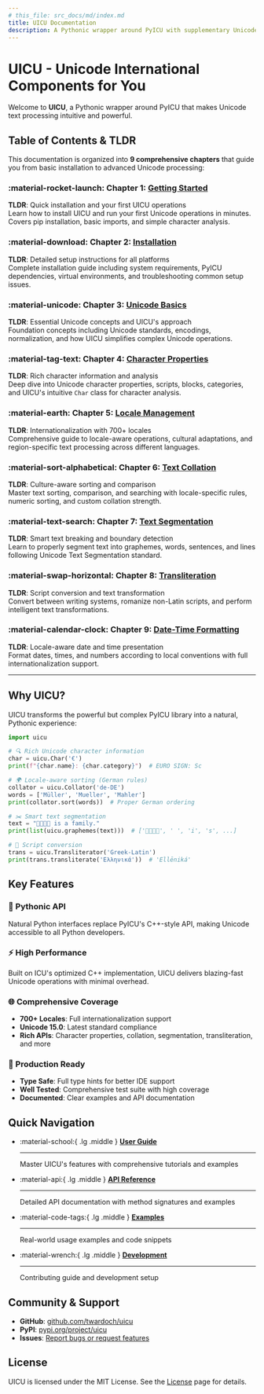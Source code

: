 ```yaml
---
# this_file: src_docs/md/index.md
title: UICU Documentation
description: A Pythonic wrapper around PyICU with supplementary Unicode functionality
---
```


# UICU - Unicode International Components for You

Welcome to **UICU**, a Pythonic wrapper around PyICU that makes Unicode text processing intuitive and powerful.

## Table of Contents & TLDR

This documentation is organized into **9 comprehensive chapters** that guide you from basic installation to advanced Unicode processing:

### :material-rocket-launch: Chapter 1: [Getting Started](getting-started.md)
**TLDR**: Quick installation and your first UICU operations  
Learn how to install UICU and run your first Unicode operations in minutes. Covers pip installation, basic imports, and simple character analysis.

### :material-download: Chapter 2: [Installation](installation.md)
**TLDR**: Detailed setup instructions for all platforms  
Complete installation guide including system requirements, PyICU dependencies, virtual environments, and troubleshooting common setup issues.

### :material-unicode: Chapter 3: [Unicode Basics](guide/unicode-basics.md)
**TLDR**: Essential Unicode concepts and UICU's approach  
Foundation concepts including Unicode standards, encodings, normalization, and how UICU simplifies complex Unicode operations.

### :material-tag-text: Chapter 4: [Character Properties](guide/character-properties.md)
**TLDR**: Rich character information and analysis  
Deep dive into Unicode character properties, scripts, blocks, categories, and UICU's intuitive `Char` class for character analysis.

### :material-earth: Chapter 5: [Locale Management](guide/locale-management.md)
**TLDR**: Internationalization with 700+ locales  
Comprehensive guide to locale-aware operations, cultural adaptations, and region-specific text processing across different languages.

### :material-sort-alphabetical: Chapter 6: [Text Collation](guide/text-collation.md)
**TLDR**: Culture-aware sorting and comparison  
Master text sorting, comparison, and searching with locale-specific rules, numeric sorting, and custom collation strength.

### :material-text-search: Chapter 7: [Text Segmentation](guide/text-segmentation.md)
**TLDR**: Smart text breaking and boundary detection  
Learn to properly segment text into graphemes, words, sentences, and lines following Unicode Text Segmentation standard.

### :material-swap-horizontal: Chapter 8: [Transliteration](guide/transliteration.md)
**TLDR**: Script conversion and text transformation  
Convert between writing systems, romanize non-Latin scripts, and perform intelligent text transformations.

### :material-calendar-clock: Chapter 9: [Date-Time Formatting](guide/date-time-formatting.md)
**TLDR**: Locale-aware date and time presentation  
Format dates, times, and numbers according to local conventions with full internationalization support.

---

## Why UICU?

UICU transforms the powerful but complex PyICU library into a natural, Pythonic experience:

```python
import uicu

# 🔍 Rich Unicode character information
char = uicu.Char('€')
print(f"{char.name}: {char.category}")  # EURO SIGN: Sc

# 🌍 Locale-aware sorting (German rules)
collator = uicu.Collator('de-DE')
words = ['Müller', 'Mueller', 'Mahler']
print(collator.sort(words))  # Proper German ordering

# ✂️ Smart text segmentation
text = "👨‍👩‍👧‍👦 is a family."
print(list(uicu.graphemes(text)))  # ['👨‍👩‍👧‍👦', ' ', 'i', 's', ...]

# 🔄 Script conversion
trans = uicu.Transliterator('Greek-Latin')
print(trans.transliterate('Ελληνικά'))  # 'Ellēniká'
```

## Key Features

### 🎯 Pythonic API
Natural Python interfaces replace PyICU's C++-style API, making Unicode accessible to all Python developers.

### ⚡ High Performance
Built on ICU's optimized C++ implementation, UICU delivers blazing-fast Unicode operations with minimal overhead.

### 🌐 Comprehensive Coverage
- **700+ Locales**: Full internationalization support
- **Unicode 15.0**: Latest standard compliance
- **Rich APIs**: Character properties, collation, segmentation, transliteration, and more

### 🔧 Production Ready
- **Type Safe**: Full type hints for better IDE support
- **Well Tested**: Comprehensive test suite with high coverage
- **Documented**: Clear examples and API documentation

## Quick Navigation

<div class="grid cards" markdown>

-   :material-school:{ .lg .middle } **[User Guide](guide/index.md)**

    ---

    Master UICU's features with comprehensive tutorials and examples

-   :material-api:{ .lg .middle } **[API Reference](api/index.md)**

    ---

    Detailed API documentation with method signatures and examples

-   :material-code-tags:{ .lg .middle } **[Examples](examples/index.md)**

    ---

    Real-world usage examples and code snippets

-   :material-wrench:{ .lg .middle } **[Development](development/index.md)**

    ---

    Contributing guide and development setup

</div>

## Community & Support

- **GitHub**: [github.com/twardoch/uicu](https://github.com/twardoch/uicu)
- **PyPI**: [pypi.org/project/uicu](https://pypi.org/project/uicu)
- **Issues**: [Report bugs or request features](https://github.com/twardoch/uicu/issues)

## License

UICU is licensed under the MIT License. See the [License](about/license.md) page for details.